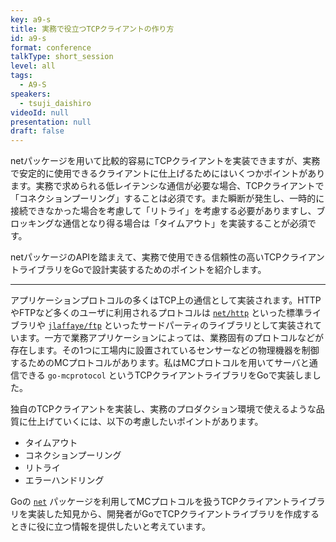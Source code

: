 ```yaml
---
key: a9-s
title: 実務で役立つTCPクライアントの作り方
id: a9-s
format: conference
talkType: short_session
level: all
tags:
  - A9-S
speakers:
  - tsuji_daishiro
videoId: null
presentation: null
draft: false
---
```

netパッケージを用いて比較的容易にTCPクライアントを実装できますが、実務で安定的に使用できるクライアントに仕上げるためにはいくつかポイントがあります。実務で求められる低レイテンシな通信が必要な場合、TCPクライアントで「コネクションプーリング」することは必須です。また瞬断が発生し、一時的に接続できなかった場合を考慮して「リトライ」を考慮する必要がありますし、ブロッキングな通信となり得る場合は「タイムアウト」を実装することが必須です。

netパッケージのAPIを踏まえて、実務で使用できる信頼性の高いTCPクライアントライブラリをGoで設計実装するためのポイントを紹介します。

---
アプリケーションプロトコルの多くはTCP上の通信として実装されます。HTTPやFTPなど多くのユーザに利用されるプロトコルは [`net/http`](https://golang.org/pkg/net/http/) といった標準ライブラリや [`jlaffaye/ftp`](https://github.com/jlaffaye/ftp) といったサードパーティのライブラリとして実装されています。一方で業務アプリケーションによっては、業務固有のプロトコルなどが存在します。その1つに工場内に設置されているセンサーなどの物理機器を制御するためのMCプロトコルがあります。私はMCプロトコルを用いてサーバと通信できる `go-mcprotocol` というTCPクライアントライブラリをGoで実装しました。

独自のTCPクライアントを実装し、実務のプロダクション環境で使えるような品質に仕上げていくには、以下の考慮したいポイントがあります。

* タイムアウト
* コネクションプーリング
* リトライ
* エラーハンドリング

Goの [`net`](https://golang.org/pkg/net/) パッケージを利用してMCプロトコルを扱うTCPクライアントライブラリを実装した知見から、開発者がGoでTCPクライアントライブラリを作成するときに役に立つ情報を提供したいと考えています。
